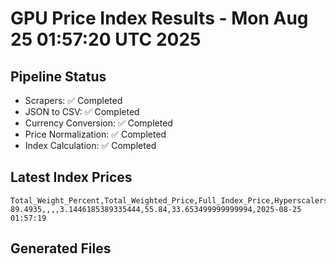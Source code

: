 # GPU Price Index Results - Mon Aug 25 01:57:20 UTC 2025

## Pipeline Status
- Scrapers: ✅ Completed
- JSON to CSV: ✅ Completed
- Currency Conversion: ✅ Completed
- Price Normalization: ✅ Completed
- Index Calculation: ✅ Completed

## Latest Index Prices
```
Total_Weight_Percent,Total_Weighted_Price,Full_Index_Price,Hyperscalers_Only_Price,Non_Hyperscalers_Only_Price,Hyperscaler_Weight,Non_Hyperscaler_Weight,Calculation_Date
89.4935,,,,3.1446185389335444,55.84,33.653499999999994,2025-08-25 01:57:19
```

## Generated Files
```
```
